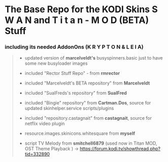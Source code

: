# The Base Repo for the KODI Skins **S W A N** and **T i t a n - M O D (BETA) Stuff**

### including its needed AddonOns **(K R Y P T O N**   &  **L E I A)**

> - updated version  of **marcelveldt's** busyspinners.basic just to have some new busyloader images
>
> - included "Rector Stuff Repo" - from **rmrector**
> - included "Marcelveldt's BETA repository" from **Marcelveldt**
> - included "SualFreds's repository" from **SualFred**
> - included "Bingie" repository" from **Cartman.Dos**, source for updated skinhelper.service scripts/plugins
> - included "repository.castagnait" from **castagnait**, source for netflix video plugin
> - resource.images.skinicons.whitesquare from **myself**
> - script TV Melody from  **smitchell6879** (used now in Titan MOD, OST Theme Playback ) -> https://forum.kodi.tv/showthread.php?tid=332890

